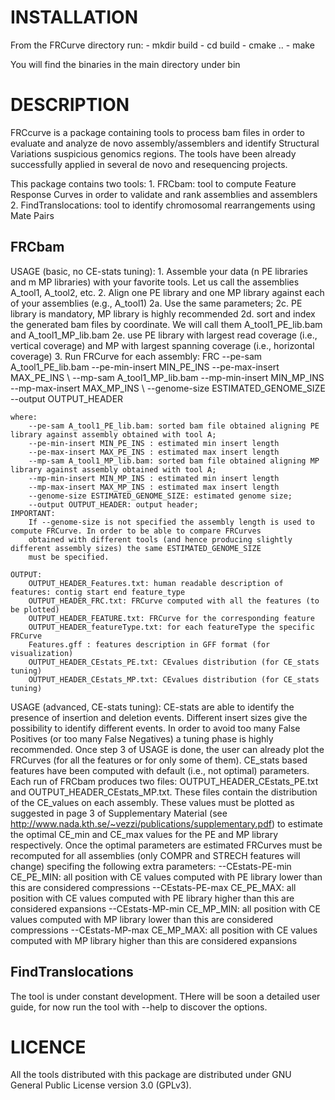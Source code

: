 INSTALLATION
==============

From the FRCurve directory run:
	- mkdir build
	- cd build
	- cmake ..
	- make

You will find the binaries in the main directory under bin  



DESCRIPTION
==============
 FRCcurve is a package containing tools to process bam files in order to evaluate and analyze de novo assembly/assemblers and identify Structural Variations 
 suspicious genomics regions. The tools have been already successfully applied in several de novo and resequencing projects.
 
 This package contains two tools:
	1. FRCbam: tool to compute Feature Response Curves in order to validate and rank assemblies and assemblers
	2. FindTranslocations: tool to identify  chromosomal rearrangements using Mate Pairs
 
FRCbam
--------------
 USAGE (basic, no CE-stats tuning):
	1. Assemble your data (n PE libraries and m MP libraries) with your favorite tools.
   Let us call the assemblies A_tool1, A_tool2, etc.
	2. Align one PE library and one MP library against each of your assemblies (e.g., A_tool1)
		2a. Use the same parameters;
		2c. PE library is mandatory, MP library is highly recommended
		2d. sort and index the generated bam files by coordinate. We will call them A_tool1_PE_lib.bam and A_tool1_MP_lib.bam
		2e. use PE library with largest read coverage (i.e., vertical coverage) and MP with largest spanning coverage (i.e., horizontal coverage)
	3. Run FRCurve for each assembly:
	FRC --pe-sam A_tool1_PE_lib.bam --pe-min-insert MIN_PE_INS --pe-max-insert MAX_PE_INS  \\
		--mp-sam A_tool1_MP_lib.bam  --mp-min-insert MIN_MP_INS --mp-max-insert MAX_MP_INS \\
		--genome-size ESTIMATED_GENOME_SIZE --output OUTPUT_HEADER
	
	where:
		--pe-sam A_tool1_PE_lib.bam: sorted bam file obtained aligning PE library against assembly obtained with tool A;
		--pe-min-insert MIN_PE_INS : estimated min insert length
		--pe-max-insert MAX_PE_INS : estimated max insert length
		--mp-sam A_tool1_MP_lib.bam: sorted bam file obtained aligning MP library against assembly obtained with tool A;
		--mp-min-insert MIN_MP_INS : estimated min insert length
		--mp-max-insert MAX_MP_INS : estimated max insert length
		--genome-size ESTIMATED_GENOME_SIZE: estimated genome size;
		--output OUTPUT_HEADER: output header;
	IMPORTANT:
		If --genome-size is not specified the assembly length is used to compute FRCurve. In order to be able to compare FRCurves
		obtained with different tools (and hence producing slightly different assembly sizes) the same ESTIMATED_GENOME_SIZE
		must be specified.
		
	OUTPUT:
		OUTPUT_HEADER_Features.txt: human readable description of features: contig start end feature_type
		OUTPUT_HEADER_FRC.txt: FRCurve computed with all the features (to be plotted)
		OUTPUT_HEADER_FEATURE.txt: FRCurve for the corresponding feature
		OUTPUT_HEADER_featureType.txt: for each featureType the specific FRCurve
		Features.gff : features description in GFF format (for visualization)
		OUTPUT_HEADER_CEstats_PE.txt: CEvalues distribution (for CE_stats tuning)
		OUTPUT_HEADER_CEstats_MP.txt: CEvalues distribution (for CE_stats tuning)
		
 USAGE (advanced, CE-stats tuning):
 CE-stats are able to identify the presence of insertion and deletion events. Different insert sizes give the possibility to
 identify different events. In order to avoid too many False Positives (or too many False Negatives) a tuning phase is 
 highly recommended.
 Once step 3 of USAGE is done, the user can already plot the FRCurves (for all the features or for only some of them).
 CE_stats based features have been computed with default (i.e., not optimal) parameters. Each run of FRCbam produces two
 files: OUTPUT_HEADER_CEstats_PE.txt and OUTPUT_HEADER_CEstats_MP.txt. These files contain the distribution of the CE_values
 on each assembly. These values must be plotted as suggested in page 3 of Supplementary Material 
 (see http://www.nada.kth.se/~vezzi/publications/supplementary.pdf) to estimate the optimal CE_min and CE_max values for 
 the PE and MP library respectively.
 Once the optimal parameters are estimated FRCurves must be recomputed for all assemblies (only COMPR and STRECH features
 will change) specifing the following extra parameters:
	--CEstats-PE-min CE_PE_MIN: all position with CE values computed with PE library lower than this are considered compressions
	--CEstats-PE-max CE_PE_MAX: all position with CE values computed with PE library higher than this are considered expansions 
	--CEstats-MP-min CE_MP_MIN: all position with CE values computed with MP library lower than this are considered compressions
	--CEstats-MP-max CE_MP_MAX: all position with CE values computed with MP library higher than this are considered expansions
 
FindTranslocations
--------------
The tool is under constant development. THere will be soon a detailed user guide, for now run the tool with --help to discover the options.




LICENCE
==============
All the tools distributed with this package are distributed under GNU General Public License version 3.0 (GPLv3). 




